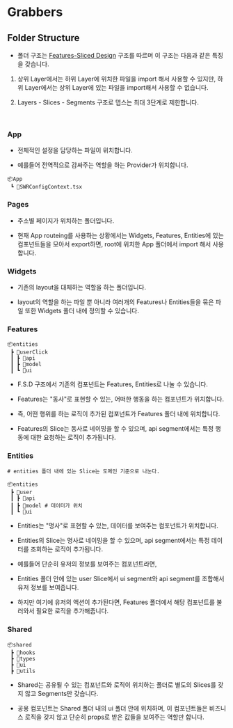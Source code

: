 # Grabbers

## Folder Structure

- 폴더 구조는 [Features-Sliced Design](https://feature-sliced.design/) 구조를 따르며 이 구조는 다음과 같은 특징을 갖습니다.

1. 상위 Layer에서는 하위 Layer에 위치한 파일을 import 해서 사용할 수 있지만, 하위 Layer에서는 상위 Layer에 있는 파일을 import해서 사용할 수 없습니다.

2. Layers - Slices - Segments 구조로 뎁스는 최대 3단계로 제한합니다.

<br/>

### App

- 전체적인 설정을 담당하는 파일이 위치합니다.

- 예를들어 전역적으로 감싸주는 역할을 하는 Provider가 위치합니다.

```shell
📦App
 ┗ 📜SWRConfigContext.tsx
```

### Pages

- 주소별 페이지가 위치하는 폴더입니다.

- 현재 App routeing를 사용하는 상황에서는 Widgets, Features, Entities에 있는 컴포넌트들을 모아서 export하면, root에 위치한 App 폴더에서 import 해서 사용합니다.

### Widgets

- 기존의 layout을 대체하는 역할을 하는 폴더입니다.

- layout의 역할을 하는 파일 뿐 아니라 여러개의 Features나 Entities들을 묶은 파일 또한 Widgets 폴더 내에 정의할 수 있습니다.

### Features

```shell
📦entities
 ┣ 📂userClick
 ┃ ┣ 📂api
 ┃ ┣ 📂model
 ┃ ┗ 📂ui
```

- F.S.D 구조에서 기존의 컴포넌트는 Features, Entities로 나눌 수 있습니다.

- Features는 "동사"로 표현할 수 있는, 어떠한 행동을 하는 컴포넌트가 위치합니다.

- 즉, 어떤 행위를 하는 로직이 추가된 컴포넌트가 Features 폴더 내에 위치합니다.

- Features의 Slice는 동사로 네이밍을 할 수 있으며, api segment에서는 특정 행동에 대한 요청하는 로직이 추가됩니다.

### Entities

```shell
# entities 폴더 내에 있는 Slice는 도메인 기준으로 나눈다.

📦entities
 ┣ 📂user
 ┃ ┣ 📂api
 ┃ ┣ 📂model # 데이터가 위치
 ┃ ┗ 📂ui
```

- Entities는 "명사"로 표현할 수 있는, 데이터를 보여주는 컴포넌트가 위치합니다.

- Entities의 Slice는 명사로 네이밍을 할 수 있으며, api segment에서는 특정 데이터를 조회하는 로직이 추가됩니다.

- 예를들어 단순히 유저의 정보를 보여주는 컴포넌트라면,

- Entities 폴더 안에 있는 user Slice에서 ui segment와 api segment를 조합해서 유저 정보를 보여줍니다.

- 하지만 여기에 유저의 액션이 추가된다면, Features 폴더에서 해당 컴포넌트를 불러와서 필요한 로직을 추가해줍니다.

### Shared

```shell
📦shared
 ┣ 📂hooks
 ┣ 📂types
 ┣ 📂ui
 ┣ 📂utils
```

- Shared는 공유될 수 있는 컴포넌트와 로직이 위치하는 폴더로 별도의 Slices를 갖지 않고 Segments만 갖습니다.

- 공용 컴포넌트는 Shared 폴더 내의 ui 폴더 안에 위치하며, 이 컴포넌트들은 비즈니스 로직을 갖지 않고 단순히 props로 받은 값들을 보여주는 역할만 합니다.
